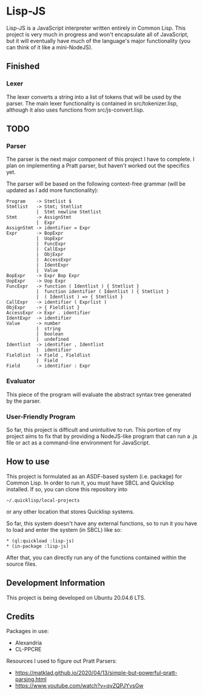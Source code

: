 # Lisp-JS

Lisp-JS is a JavaScript interpreter written entirely in Common Lisp. This project is very much in progress and won't encapsulate all of JavaScript, but it will eventually have much of the language's major functionality (you can think of it like a mini-NodeJS). 

## Finished

### Lexer

The lexer converts a string into a list of tokens that will be used by the parser. The main lexer functionality is contained in src/tokenizer.lisp, although it also uses functions from src/js-convert.lisp.

## TODO

### Parser

The parser is the next major component of this project I have to complete. I plan on implementing a Pratt parser, but haven't worked out the specifics yet.

The parser will be based on the following context-free grammar (will be updated as I add more functionality):

```
Program    -> Stmtlist $
Stmtlist   -> Stmt; Stmtlist
           |  Stmt newline Stmtlist
Stmt       -> AssignStmt
           |  Expr
AssignStmt -> identifier = Expr
Expr       -> BopExpr
           |  UopExpr
           |  FuncExpr
           |  CallExpr
           |  ObjExpr
           |  AccessExpr
           |  IdentExpr
           |  Value
BopExpr    -> Expr Bop Expr
UopExpr    -> Uop Expr
FuncExpr   -> function ( Identlist ) { Stmtlist }
           |  function identifier ( Identlist ) { Stmtlist }
           |  ( Identlist ) => { Stmtlist }
CallExpr   -> identifier ( Exprlist )
ObjExpr    -> { Fieldlist }
AccessExpr -> Expr . identifier
IdentExpr  -> identifier
Value      -> number
           |  string
           |  boolean
           |  undefined
Identlist  -> identifier , Identlist
           |  identifier
Fieldlist  -> Field , Fieldlist
           |  Field
Field      -> identifier : Expr
```

### Evaluator

This piece of the program will evaluate the abstract syntax tree generated by the parser.

### User-Friendly Program

So far, this project is difficult and unintuitive to run. This portion of my project aims to fix that by providing a NodeJS-like program that can run a .js file or act as a command-line environment for JavaScript.

## How to use

This project is formulated as an ASDF-based system (i.e. package) for Common Lisp. In order to run it, you must have SBCL and Quicklisp installed. If so, you can clone this repository into

```
~/.quicklisp/local-projects
```
or any other location that stores Quicklisp systems.

So far, this system doesn't have any external functions, so to run it you have to load and enter the system (in SBCL) like so:

```
* (ql:quickload :lisp-js)
* (in-package :lisp-js)
```

After that, you can directly run any of the functions contained within the source files. 

## Development Information

This project is being developed on Ubuntu 20.04.6 LTS.

## Credits

Packages in use:
- Alexandria
- CL-PPCRE

Resources I used to figure out Pratt Parsers:
- https://matklad.github.io/2020/04/13/simple-but-powerful-pratt-parsing.html
- https://www.youtube.com/watch?v=qyZQPJYvsGw